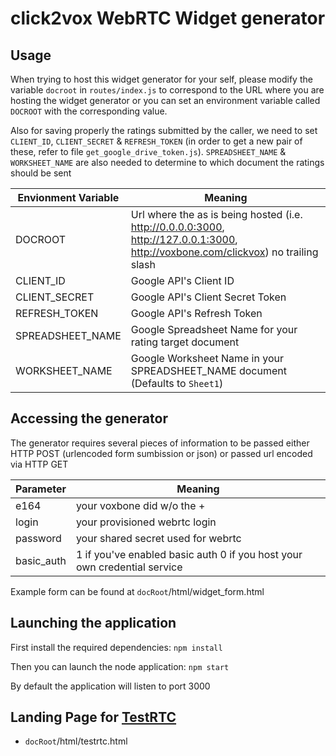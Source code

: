 # click2vox WebRTC Widget generator

## Usage

When trying to host this widget generator for your self, please modify the variable `docroot` in `routes/index.js` to correspond to the URL where you are hosting the widget generator or you can set an environment variable called `DOCROOT` with the corresponding value.

Also for saving properly the ratings submitted by the caller, we need to set
`CLIENT_ID`, `CLIENT_SECRET` & `REFRESH_TOKEN` (in order to get a new pair of these, refer to file `get_google_drive_token.js`).
`SPREADSHEET_NAME` & `WORKSHEET_NAME` are also needed to determine to which document the ratings should be sent

Envionment Variable | Meaning
----------|--------
DOCROOT | Url where the as is being hosted (i.e. http://0.0.0.0:3000, http://127.0.0.1:3000, http://voxbone.com/clickvox) no trailing slash 
CLIENT_ID       | Google API's Client ID
CLIENT_SECRET     | Google API's Client Secret Token
REFRESH_TOKEN  | Google API's Refresh Token
SPREADSHEET_NAME| Google Spreadsheet Name for your rating target document
WORKSHEET_NAME| Google Worksheet Name in your SPREADSHEET_NAME document (Defaults to `Sheet1`)

## Accessing the generator

The generator requires several pieces of information to be passed either HTTP POST  (urlencoded form sumbission or json) or passed url encoded via HTTP GET

Parameter | Meaning
----------|--------
e164      | your voxbone did w/o the +
login     | your provisioned webrtc login
password  | your shared secret used for webrtc
basic_auth| 1 if you've enabled basic auth 0 if you host your own credential service

Example form can be found at `docRoot`/html/widget_form.html


## Launching the application
First install the required dependencies:
`npm install`


Then you can launch the node application:
`npm start`

By default the application will listen to port 3000

## Landing Page for [TestRTC](http://testrtc.com/)

* `docRoot`/html/testrtc.html

